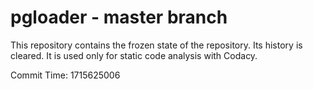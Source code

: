 # pgloader - master branch

This repository contains the frozen state of the repository.
Its history is cleared. It is used only for static code
analysis with Codacy.

Commit Time: 1715625006